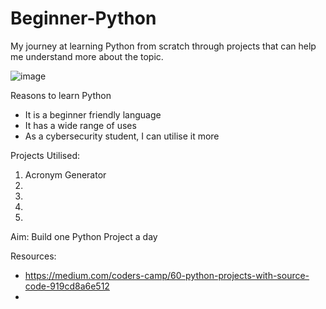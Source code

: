 <h1> Beginner-Python </h1>
My journey at learning Python from scratch through projects that can help me understand more about the topic. 

![image](https://user-images.githubusercontent.com/61000672/175947382-f6f1f493-4d02-4563-bb13-2f3b348041d7.png)

Reasons to learn Python 
- It is a beginner friendly language
- It has a wide range of uses
- As a cybersecurity student, I can utilise it more

Projects Utilised: 
1. Acronym Generator
2. 
3. 
4. 
5. 

Aim: 
Build one Python Project a day

Resources: 
- https://medium.com/coders-camp/60-python-projects-with-source-code-919cd8a6e512
- 

